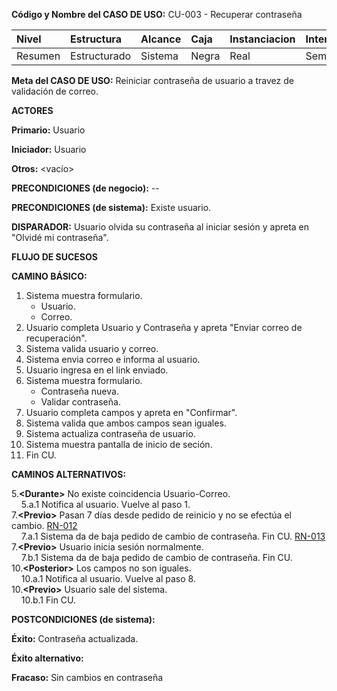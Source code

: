 **Código y Nombre del CASO  DE  USO:** CU-003 - Recuperar contraseña

| Nivel  | Estructura | Alcance|Caja|Instanciacion| Interaccion|
|:------- |:-------|:-----|:-----|:-----|:-----|
| Resumen    | Estructurado | Sistema |Negra |Real |Semantico|

**Meta del CASO  DE  USO:** Reiniciar contraseña de usuario a travez de validación de correo.

**ACTORES** 

**Primario:** Usuario

**Iniciador:** Usuario

**Otros:** <vacío>

**PRECONDICIONES (de negocio):** --

**PRECONDICIONES (de sistema):** Existe usuario.

**DISPARADOR:** Usuario olvida su contraseña al iniciar sesión y apreta en "Olvidé mi contraseña".

**FLUJO DE SUCESOS**

**CAMINO BÁSICO:**

1. Sistema muestra formulario.
   - Usuario.
   - Correo.
2. Usuario completa Usuario y Contraseña y apreta "Enviar correo de recuperación".
5. Sistema valida usuario y correo.
6. Sistema envia correo e informa al usuario.
7. Usuario ingresa en el link enviado.
8. Sistema muestra formulario.
   - Contraseña nueva.
   - Validar contraseña.
9. Usuario completa campos y apreta en "Confirmar".
10. Sistema valida que ambos campos sean iguales.
11. Sistema actualiza contraseña de usuario.
12. Sistema muestra pantalla de inicio de seción.
13. Fin CU.

**CAMINOS ALTERNATIVOS:**

5.**\<Durante\>** No existe coincidencia Usuario-Correo.\
&nbsp;&nbsp;&nbsp;&nbsp;5.a.1 Notifica al usuario. Vuelve al paso 1.\
7.**\<Previo\>** Pasan 7 días desde pedido de reinicio y no se efectúa el cambio. [RN-012](./reglas-de-negocio.md/#12)\
&nbsp;&nbsp;&nbsp;&nbsp;7.a.1 Sistema da de baja pedido de cambio de contraseña. Fin CU. [RN-013](./reglas-de-negocio.md/#13)\
7.**\<Previo\>** Usuario inicia sesión normalmente.\
&nbsp;&nbsp;&nbsp;&nbsp;7.b.1 Sistema da de baja pedido de cambio de contraseña. Fin CU.\
10.**\<Posterior\>** Los campos no son iguales.\
&nbsp;&nbsp;&nbsp;&nbsp;10.a.1  Notifica al usuario. Vuelve al paso 8.\
10.**\<Previo\>** Usuario sale del sistema.\
&nbsp;&nbsp;&nbsp;&nbsp;10.b.1 Fin CU.
    
**POSTCONDICIONES (de sistema):**

**Éxito:** Contraseña actualizada.

**Éxito alternativo:**

**Fracaso:** Sin cambios en contraseña
